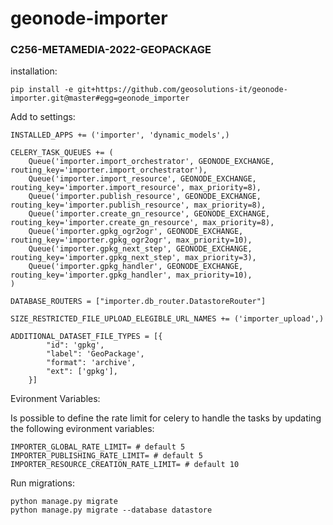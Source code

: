 # geonode-importer
### C256-METAMEDIA-2022-GEOPACKAGE

installation: 
```
pip install -e git+https://github.com/geosolutions-it/geonode-importer.git@master#egg=geonode_importer
```

Add to settings:

```
INSTALLED_APPS += ('importer', 'dynamic_models',)

CELERY_TASK_QUEUES += (
    Queue('importer.import_orchestrator', GEONODE_EXCHANGE, routing_key='importer.import_orchestrator'),
    Queue('importer.import_resource', GEONODE_EXCHANGE, routing_key='importer.import_resource', max_priority=8),
    Queue('importer.publish_resource', GEONODE_EXCHANGE, routing_key='importer.publish_resource', max_priority=8),
    Queue('importer.create_gn_resource', GEONODE_EXCHANGE, routing_key='importer.create_gn_resource', max_priority=8),
    Queue('importer.gpkg_ogr2ogr', GEONODE_EXCHANGE, routing_key='importer.gpkg_ogr2ogr', max_priority=10),
    Queue('importer.gpkg_next_step', GEONODE_EXCHANGE, routing_key='importer.gpkg_next_step', max_priority=3),
    Queue('importer.gpkg_handler', GEONODE_EXCHANGE, routing_key='importer.gpkg_handler', max_priority=10),
)

DATABASE_ROUTERS = ["importer.db_router.DatastoreRouter"]

SIZE_RESTRICTED_FILE_UPLOAD_ELEGIBLE_URL_NAMES += ('importer_upload',)

ADDITIONAL_DATASET_FILE_TYPES = [{
        "id": 'gpkg',
        "label": 'GeoPackage',
        "format": 'archive',
        "ext": ['gpkg'],
    }]

```

Evironment Variables:

Is possible to define the rate limit for celery to handle the tasks by updating the following evironment variables:

```
IMPORTER_GLOBAL_RATE_LIMIT= # default 5
IMPORTER_PUBLISHING_RATE_LIMIT= # default 5
IMPORTER_RESOURCE_CREATION_RATE_LIMIT= # default 10
```


Run migrations:

```
python manage.py migrate
python manage.py migrate --database datastore
```
